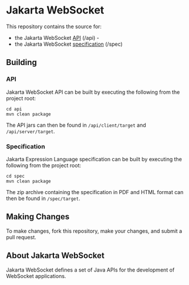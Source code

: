 # Jakarta WebSocket

This repository contains the source for:

 - the Jakarta WebSocket [API](https://jakarta.ee/specifications/websocket/2.0/apidocs) (/api) - 
 - the Jakarta WebSocket [specification](https://jakarta.ee/specifications/websocket/2.0/websocket-spec-2.0.html) (/spec)


## Building

### API

Jakarta WebSocket API can be built by executing the following from the project root:

```
cd api
mvn clean package
```
The API jars can then be found in `/api/client/target` and `/api/server/target`.

### Specification

Jakarta Expression Language specification can be built by executing the following from the project root:

```
cd spec
mvn clean package
```
The zip archive containing the specification in PDF and HTML format can then be found in `/spec/target`.


## Making Changes

To make changes, fork this repository, make your changes, and submit a pull request.


## About Jakarta WebSocket
    
Jakarta WebSocket defines a set of Java APIs for the development of WebSocket applications.